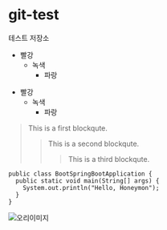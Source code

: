 # git-test
테스트 저장소

* 빨강
  * 녹색
    * 파랑

+ 빨강
  + 녹색
    + 파랑 

> This is a first blockqute.
>	> This is a second blockqute.
>	>	> This is a third blockqute.

```
public class BootSpringBootApplication {
  public static void main(String[] args) {
    System.out.println("Hello, Honeymon");
  }
}
```
![오리이미지](https://camo.githubusercontent.com/9e780cd91a55d530d530716db7d97c3c9b392c8797b3482182805b3ec0e0645c/687474703a2f2f6366696c65362e75662e746973746f72792e636f6d2f696d6167652f32343236453634363534334339423435333243374230)
